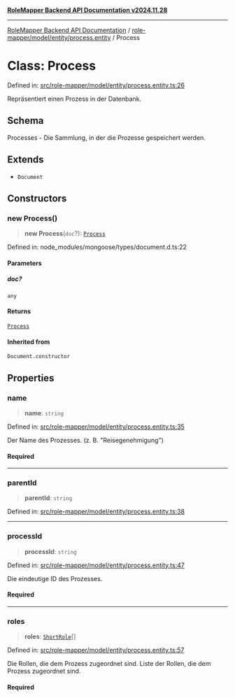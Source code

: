 [**RoleMapper Backend API Documentation v2024.11.28**](../../../../../README.md)

***

[RoleMapper Backend API Documentation](../../../../../modules.md) / [role-mapper/model/entity/process.entity](../README.md) / Process

# Class: Process

Defined in: [src/role-mapper/model/entity/process.entity.ts:26](https://github.com/FlowCraft-AG/RoleMapper/blob/a27a4625e026a9ad2c24db2d223617539cb70099/backend/src/role-mapper/model/entity/process.entity.ts#L26)

Repräsentiert einen Prozess in der Datenbank.

## Schema

Processes - Die Sammlung, in der die Prozesse gespeichert werden.

## Extends

- `Document`

## Constructors

### new Process()

> **new Process**(`doc`?): [`Process`](Process.md)

Defined in: node\_modules/mongoose/types/document.d.ts:22

#### Parameters

##### doc?

`any`

#### Returns

[`Process`](Process.md)

#### Inherited from

`Document.constructor`

## Properties

### name

> **name**: `string`

Defined in: [src/role-mapper/model/entity/process.entity.ts:35](https://github.com/FlowCraft-AG/RoleMapper/blob/a27a4625e026a9ad2c24db2d223617539cb70099/backend/src/role-mapper/model/entity/process.entity.ts#L35)

Der Name des Prozesses.
(z. B. "Reisegenehmigung")

#### Required

***

### parentId

> **parentId**: `string`

Defined in: [src/role-mapper/model/entity/process.entity.ts:38](https://github.com/FlowCraft-AG/RoleMapper/blob/a27a4625e026a9ad2c24db2d223617539cb70099/backend/src/role-mapper/model/entity/process.entity.ts#L38)

***

### processId

> **processId**: `string`

Defined in: [src/role-mapper/model/entity/process.entity.ts:47](https://github.com/FlowCraft-AG/RoleMapper/blob/a27a4625e026a9ad2c24db2d223617539cb70099/backend/src/role-mapper/model/entity/process.entity.ts#L47)

Die eindeutige ID des Prozesses.

#### Required

***

### roles

> **roles**: [`ShortRole`](ShortRole.md)[]

Defined in: [src/role-mapper/model/entity/process.entity.ts:57](https://github.com/FlowCraft-AG/RoleMapper/blob/a27a4625e026a9ad2c24db2d223617539cb70099/backend/src/role-mapper/model/entity/process.entity.ts#L57)

Die Rollen, die dem Prozess zugeordnet sind.
Liste der Rollen, die dem Prozess zugeordnet sind.

#### Required
